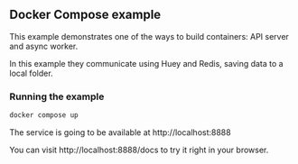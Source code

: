 ## Docker Compose example

This example demonstrates one of the ways to build containers:
API server and async worker.

In this example they communicate using Huey and Redis, saving data to
a local folder.

### Running the example

```bash
docker compose up
```

The service is going to be available at http://localhost:8888

You can visit http://localhost:8888/docs to try it right in your browser.
